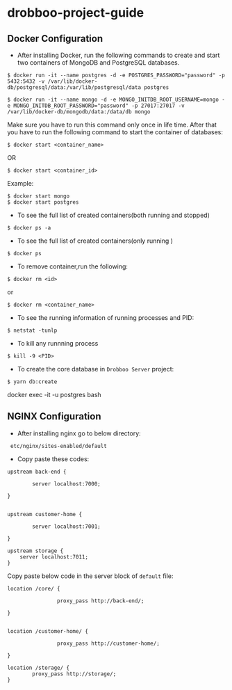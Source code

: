 # drobboo-project-guide


## Docker Configuration
- After installing Docker, run the following commands to create and start two containers of MongoDB and PostgreSQL databases.
```
$ docker run -it --name postgres -d -e POSTGRES_PASSWORD="password" -p 5432:5432 -v /var/lib/docker-db/postgresql/data:/var/lib/postgresql/data postgres
```
```
$ docker run -it --name mongo -d -e MONGO_INITDB_ROOT_USERNAME=mongo -e MONGO_INITDB_ROOT_PASSWORD="password" -p 27017:27017 -v /var/lib/docker-db/mongodb/data:/data/db mongo
```
Make sure you have to run this command only once in life time. 
After that you have to run the following command to start the container of databases:
```
$ docker start <container_name>
```
OR
```
$ docker start <container_id>
```
Example:
```
$ docker start mongo
$ docker start postgres
 ```

- To see the full list of created containers(both running and stopped) 
```
$ docker ps -a
```

- To see the full list of created containers(only running ) 
```
$ docker ps
```
- To remove container,run the following:
```
$ docker rm <id> 
```
or 
```
$ docker rm <container_name> 
```
- To see the running information of running processes and PID:
```
$ netstat -tunlp
```
- To kill any runnning process
```
$ kill -9 <PID>
```
- To create the core database in `Drobboo Server` project:
```
$ yarn db:create
```







docker exec -it -u postgres bash
 
## NGINX Configuration

- After installing nginx go to below directory:
```
 etc/nginx/sites-enabled/default
```
- Copy paste these codes: 

```
upstream back-end {

        server localhost:7000;

}


upstream customer-home {

        server localhost:7001;

}

upstream storage {
	server localhost:7011;
}

```
Copy paste below code in the server block of  `default` file: 

```
location /core/ {

                proxy_pass http://back-end/;

}


location /customer-home/ {

                proxy_pass http://customer-home/;

}

location /storage/ {
		proxy_pass http://storage/;
}
```



